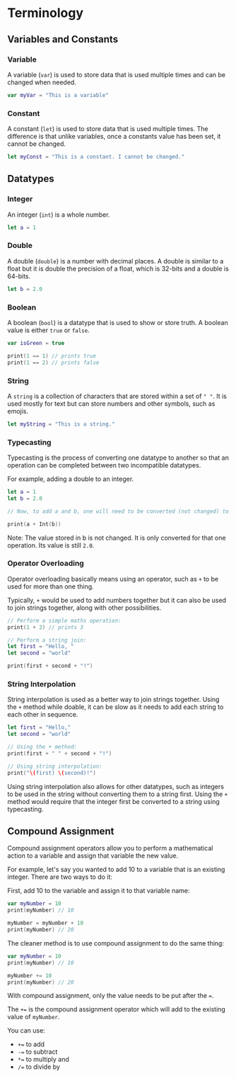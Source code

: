 # Terminology

## Variables and Constants

### Variable

A variable (`var`) is used to store data that is used multiple times and can be changed when needed.

``` swift
var myVar = "This is a variable"
```

### Constant

A constant (`let`) is used to store data that is used multiple times. The difference is that unlike variables, once a constants value has been set, it cannot be changed.

``` swift
let myConst = "This is a constant. I cannot be changed."
```

## Datatypes

### Integer

An integer (`int`) is a whole number.

``` swift
let a = 1
```

### Double

A double (`double`) is a number with decimal places. A double is similar to a float but it is double the precision of a float, which is 32-bits and a double is 64-bits.

``` swift
let b = 2.0
```

### Boolean

A boolean (`bool`) is a datatype that is used to show or store truth. A boolean value is either `true` or `false`.

``` swift
var isGreen = true

print(1 == 1) // prints true
print(1 == 2) // prints false
```

### String

A `string` is a collection of characters that are stored within a set of `" "`. It is used mostly for text but can store numbers and other symbols, such as emojis.

``` swift
let myString = "This is a string."
```

### Typecasting

Typecasting is the process of converting one datatype to another so that an operation can be completed between two incompatible datatypes.

For example, adding a double to an integer.

``` swift
let a = 1
let b = 2.0

// Now, to add a and b, one will need to be converted (not changed) to the others format. For example, convert b:

print(a + Int(b))
```

Note: The value stored in b is not changed. It is only converted for that one operation. Its value is still `2.0`.

### Operator Overloading

Operator overloading basically means using an operator, such as `+` to be used for more than one thing.

Typically, `+` would be used to add numbers together but it can also be used to join strings together, along with other possibilities.

``` swift
// Perform a simple maths operation:
print(1 + 2) // prints 3

// Perform a string join:
let first = "Hello, "
let second = "world"

print(first + second + "!")
```

### String Interpolation

String interpolation is used as a better way to join strings together. Using the `+` method while doable, it can be slow as it needs to add each string to each other in sequence.

``` swift
let first = "Hello,"
let second = "world"

// Using the + method:
print(first + " " + second + "!")

// Using string interpolation:
print("\(first) \(second)!")
```

Using string interpolation also allows for other datatypes, such as integers to be used in the string without converting them to a string first. Using the `+` method would require that the integer first be converted to a string using typecasting.

## Compound Assignment

Compound assignment operators allow you to perform a mathematical action to a variable and assign that variable the new value.

For example, let's say you wanted to add 10 to a variable that is an existing integer. There are two ways to do it:

First, add 10 to the variable and assign it to that variable name:

``` swift
var myNumber = 10
print(myNumber) // 10

myNumber = myNumber + 10
print(myNumber) // 20
```

The cleaner method is to use compound assignment to do the same thing:

``` swift
var myNumber = 10
print(myNumber) // 10

myNumber += 10
print(myNumber) // 20
```

With compound assignment, only the value needs to be put after the `=`.

The `+=` is the compound assignment operator which will add to the existing value of `myNumber`.

You can use:

- `+=` to add
- `-=` to subtract
- `*=` to multiply and
- `/=` to divide by

